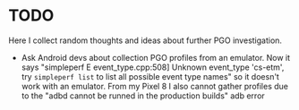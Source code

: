 # TODO

Here I collect random thoughts and ideas about further PGO investigation.

* Ask Android devs about collection PGO profiles from an emulator. Now it says "simpleperf E event_type.cpp:508] Unknown event_type 'cs-etm', try `simpleperf list` to list all possible event type names" so it doesn't work with an emulator. From my Pixel 8 I also cannot gather profiles due to the "adbd cannot be runned in the production builds" adb error
